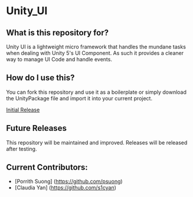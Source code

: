 # Unity_UI

## What is this repository for?
Unity UI is a lightweight micro framework that handles the mundane tasks when dealing with Unity 5's UI Component. As such it provides a cleaner way to manage UI Code and handle events.

## How do I use this?
You can fork this repository and use it as a boilerplate or simply download the UnityPackage file and import it into your current project.

[Initial Release](https://github.com/psuong/Unity_UI/releases)

## Future Releases
This repository will be maintained and improved. Releases will be released after testing.

## Current Contributors:
- [Porrith Suong] (https://github.com/psuong)
- [Claudia Yan] (https://github.com/s1cyan)
